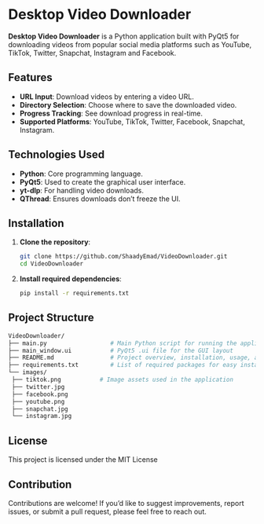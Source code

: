 # Desktop Video Downloader

**Desktop Video Downloader** is a Python application built with PyQt5 for downloading videos from popular social media platforms such as YouTube, TikTok, Twitter, Snapchat, Instagram and Facebook.

## Features

- **URL Input**: Download videos by entering a video URL.
- **Directory Selection**: Choose where to save the downloaded video.
- **Progress Tracking**: See download progress in real-time.
- **Supported Platforms**: YouTube, TikTok, Twitter, Facebook, Snapchat, Instagram.

## Technologies Used

- **Python**: Core programming language.
- **PyQt5**: Used to create the graphical user interface.
- **yt-dlp**: For handling video downloads.
- **QThread**: Ensures downloads don’t freeze the UI.

## Installation

1. **Clone the repository**:
   ```bash
   git clone https://github.com/ShaadyEmad/VideoDownloader.git
   cd VideoDownloader
   
2. **Install required dependencies**:
   ```bash
   pip install -r requirements.txt

## Project Structure
   ```bash
VideoDownloader/
├── main.py                  # Main Python script for running the application
├── main_window.ui           # PyQt5 .ui file for the GUI layout
├── README.md                # Project overview, installation, usage, and contributions
├── requirements.txt         # List of required packages for easy installation
└── images/
    ├── tiktok.png           # Image assets used in the application
    ├── twitter.jpg
    ├── facebook.png
    ├── youtube.png
    ├── snapchat.jpg
    └── instagram.jpg  
```

## License
This project is licensed under the MIT License


## Contribution
Contributions are welcome! If you’d like to suggest improvements, report issues, or submit a pull request, please feel free to reach out.

